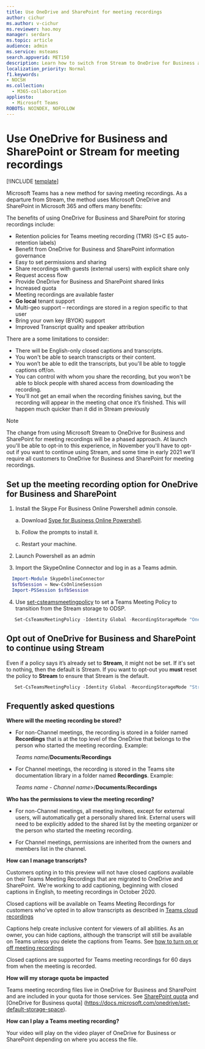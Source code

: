 ```yaml
---
title: Use OneDrive and SharePoint for meeting recordings
author: cichur
ms.author: v-cichur
ms.reviewer: hao.moy
manager: serdars
ms.topic: article
audience: admin
ms.service: msteams
search.appverid: MET150
description: Learn how to switch from Stream to OneDrive for Business and SharePoint meeting recording storage in Microsoft Teams.
localization_priority: Normal
f1.keywords:
- NOCSH
ms.collection: 
  - M365-collaboration
appliesto: 
  - Microsoft Teams
ROBOTS: NOINDEX, NOFOLLOW
---
```


# Use OneDrive for Business and SharePoint or Stream for meeting recordings

[!INCLUDE [template](includes/preview-feature.md)]

Microsoft Teams has a new method for saving meeting recordings. As a departure from Stream, the method uses Microsoft OneDrive and SharePoint in Microsoft 365 and offers many benefits:

The benefits of using OneDrive for Business and SharePoint for storing recordings include:

- Retention policies for Teams meeting recording (TMR) (S+C E5 auto-retention labels)
- Benefit from OneDrive for Business and SharePoint information governance
- Easy to set permissions and sharing
- Share recordings with guests (external users) with explicit share only
- Request access flow
- Provide OneDrive for Business and SharePoint shared links
- Increased quota
- Meeting  recordings are available faster
- **Go local** tenant support
- Multi-geo support – recordings are stored in a region specific to that user
- Bring your own key (BYOK) support
- Improved Transcript quality and speaker attribution

There are a some limitations to consider:

- There will be English-only closed captions and transcripts​.
- You won't be able to search transcripts or their content​.
- You won’t be able to edit the transcripts, but you'll be able to toggle captions off/on.
- You can control with whom you share the recording, but you won't be able to block people with shared access from downloading the recording.
- You'll not get an email when the recording finishes saving, but the recording will appear in the meeting chat once it’s finished. This will happen much quicker than it did in Stream previously

> [!Note]
> ​​The change from using Microsoft Stream to OneDrive for Business and SharePoint for meeting recordings will be a phased approach. At launch you'll be able to opt-in to this experience, in November you'll have to opt-out if you want to continue using Stream, and some time in early 2021 we'll require all customers to OneDrive for Business and SharePoint for meeting recordings.

## Set up the meeting recording option for OneDrive for Business and SharePoint

1. Install the Skype For Business Online Powershell admin console.

    a. Download [Sype for Business Online Powershell](https://docs.microsoft.com/microsoft-365/enterprise/manage-skype-for-business-online-with-microsoft-365-powershell?view=o365-worldwide).

    b. Follow the prompts to install it.

    c. Restart your machine.

2. Launch Powershell as an admin

3. Import the SkypeOnline Connector and log in as a Teams admin.

```PowerShell
  Import-Module SkypeOnlineConnector
  $sfbSession = New-CsOnlineSession
  Import-PSSession $sfbSession
```

4. Use [set-csteamsmeetingpolicy](https://docs.microsoft.com/powershell/module/skype/set-csteamsmeetingpolicy?view=skype-ps) to set a Teams Meeting Policy to transition from the Stream storage to ODSP.

```PowerShell
   Set-CsTeamsMeetingPolicy -Identity Global -RecordingStorageMode "OneDriveForBusiness"
```

## Opt out of OneDrive for Business and SharePoint to continue using Stream

Even if a policy says it’s already set to **Stream**, it might not be set. If it's set to nothing, then the default is Stream. If you want to opt-out you **must** reset the policy to **Stream** to ensure that Stream is the default.

```PowerShell
   Set-CsTeamsMeetingPolicy -Identity Global -RecordingStorageMode "Stream"
```

## Frequently asked questions

**Where will the meeting recording be stored?**

- For non-Channel meetings, the recording is stored in a folder named **Recordings** that is at the top level of the OneDrive that belongs to the person who started the meeting recording. Example:

  <i>Teams name</i>/**Documents**/**Recordings**

- For Channel meetings, the recording is stored in the Teams site documentation library in a folder named **Recordings**. Example:

  <i>Teams name - Channel name</i>>/**Documents**/**Recordings**

**Who has the permissions to view the meeting recording?**

- For non-Channel meetings, all meeting invitees, except for external users, will automatically get a personally shared link. External users will need to be explicitly added to the shared list by the meeting organizer or the person who started the meeting recording.

- For Channel meetings, permissions are inherited from the owners and members list in the channel.

**How can I manage transcripts?**

Customers opting in to this preview will not have closed captions available on their Teams Meeting Recordings that are migrated to OneDrive and SharePoint.  We're working to add captioning, beginning with closed captions in English, to meeting recordings in October 2020.

Closed captions will be available on Teams Meeting Recordings for customers who've opted in to allow transcripts as described in [Teams cloud recordings](cloud-recording.md)

Captions help create inclusive content for viewers of all abilities. As an owner, you can hide captions, although the transcript will still be available on Teams unless you delete the captions from Teams. See [how to turn on or off meeting recordings](turn-on-or-turn-off-recording-transcription.md)

Closed captions are supported for Teams meeting recordings for 60 days from when the meeting is recorded.

**How will my storage quota be impacted**

Teams meeting recording files live in OneDrive for Business and SharePoint and are included in your quota for those services. See
[SharePoint quota](https://docs.microsoft.com/sharepoint/sites/plan-site-maintenance-and-management#quotas) and [OneDrive for Business quota] (https://docs.microsoft.com/onedrive/set-default-storage-space).

**How can I play a Teams meeting recording?**

Your video will play on the video player of OneDrive for Business or SharePoint depending on where you access the file.
